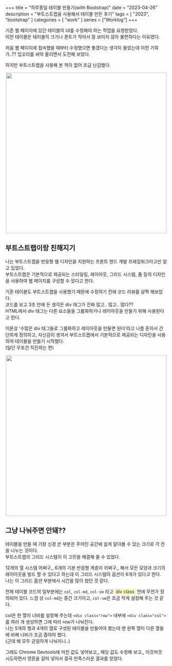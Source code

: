 +++
title = "하루종일 테이블 만들기(with Bootstrap)"
date = "2023-04-26"
description = "부트스트랩을 사용해서 테이블 만든 후기"
tags = [
    "2023",
    "bootstrap"
]
categories = [
    "work"
]
series = ["Worklog"]
+++

기존 웹 페이지에 있던 테이블의 UI를 수정해야 하는 작업을 요청받았다. <br> 이전 테이블은 테이블의 크기나 폰트가 작아서 잘 보이지 않아 불편하다는 이유였다.

처음 웹 페이지에 접속했을 때부터 수정했으면 좋겠다는 생각이 들었는데 이런 기회가..?? 입꼬리를 싸악 올리면서 도전해 보았다.

하지만 부트스트랩을 사용해 본 적이 없어 조금 난감했다.

<p align="center"><img src="https://github.com/kmseunh/blog/assets/105186724/70f7f521-9294-47b9-8318-a2cf06b36b6a" width="500"></p>

<!--more-->

## 부트스트랩이랑 친해지기

나는 부트스트랩을 반응형 웹 디자인을 지원하는 프론트 엔드 개발 프레임워크라고만 알고 있었다. <br> 부트스트랩은 기본적으로 제공되는 스타일링, 레이아웃, 그리드 시스템, 폼 등의 디자인을 사용하여 웹 페이지를 구성할 수 있다고 한다.

기존 테이블도 부트스트랩을 사용했기 때문에 수정하기 전에 코드 리뷰를 살짝 해보았다. <br>
코드를 보고 3초 만에 든 생각은 div 태그가 진짜 많고.. 많고.. 많다?? <br>
HTML에서 div 태그는 다른 요소들을 그룹화하거나 레이아웃을 만들기 위해 사용된다고 한다.

이론상 ‘수많은 div 태그들로 그룹화하고 레이아웃을 만들면 된다’라고 나름 혼자서 간단하게 정의하고, 자신감이 생겨서 부트스트랩에서 기본적으로 제공되는 디자인을 사용하여 테이블을 만들기 시작했다. <br> (일단 무조건 직진하는 편)

<p align="center"><img src="https://github.com/user-attachments/assets/113a96f2-0899-46b2-bae2-7f84a35ddbab" width="500"></p>

## 그냥 나눠주면 안돼??

테이블을 만들 때 가장 신경 쓴 부분은 주어진 공간에 쉽게 알아볼 수 있는 크기로 각 칸을 나누는 것이다. <br> 부트스트랩의 그리드 시스템이 이 고민을 해결해 줄 수 있었다.

12개의 열 시스템 어쩌구,, 6개의 기본 반응형 계층이 어쩌구,, 해서 모든 모양과 크기의 레이아웃을 빌드 할 수 있다고 하는데 이 그리드 시스템의 옵션이 6개가 있다고 한다. <br> 나는 이 그리드 옵션 부분에서 시간을 많이 썼던 것 같다.

전체 테이블 코드의 일부분에는 `col`, `col-md`, `col-sm` 라고 <span style='color: #2D3748; background-color: #fff5b1'>&nbsp;div class&nbsp;</span>  안에 무언가 정의되어 있다.
느낌 상 `col-md`는 중간 크기이고, `col-sm`은 조금 작게 설정해 주는 것 같다.

col은 한 열의 너비를 설정해 주는데 `<div class="row">` 내부에 `<div class="col">` 를 여러 개 생성하면 그에 따라 row가 나눠진다. <br> 나는 5개의 행과 4개의 열로 구성된 테이블을 만들어야 했는데 맨 왼쪽 열이 다른 열들에 비해 너비가 조금 좁아야 했다.<br>(근데 왜 모두 균일하게 나눠지니..)

그래도 Chrome Devtools에 마진 값도 넣어보고,, 패딩 값도 수정해 보고,, 이것저것 시도하면서 영혼을 갈아 넣어서 결국 만족스러운 결과를 얻었다.
